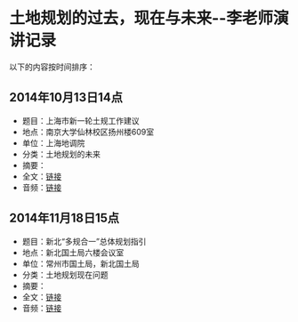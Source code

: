 # 土地规划的过去，现在与未来--李老师演讲记录

以下的内容按时间排序：

## 2014年10月13日14点
* 题目：上海市新一轮土规工作建议
* 地点：南京大学仙林校区扬州楼609室
* 单位：上海地调院
* 分类：土地规划的未来
* 摘要：
* 全文：[链接](https://github.com/htoooth/landuse/blob/master/ol/doc/2014_10_13.md)
* 音频：[链接]()

## 2014年11月18日15点
* 题目：新北“多规合一”总体规划指引
* 地点：新北国土局六楼会议室
* 单位：常州市国土局，新北国土局
* 分类：土地规划现在问题
* 摘要：
* 全文：[链接](https://github.com/htoooth/landuse/blob/master/ol/doc/2014_11_19.md)
* 音频：[链接]()
